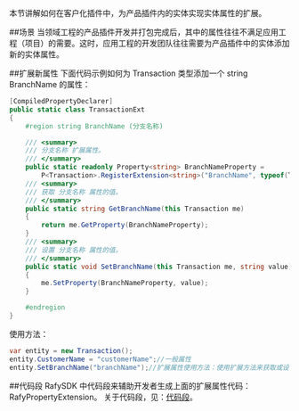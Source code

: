 本节讲解如何在客户化插件中，为产品插件内的实体实现实体属性的扩展。  

##场景
当领域工程的产品插件开发并打包完成后，其中的属性往往不满足应用工程（项目）的需要。这时，应用工程的开发团队往往需要为产品插件中的实体添加新的实体属性。

##扩展新属性
下面代码示例如何为 Transaction 类型添加一个 string BranchName 的属性：

```cs
[CompiledPropertyDeclarer]
public static class TransactionExt
{
    #region string BranchName (分支名称)

    /// <summary>
    /// 分支名称 扩展属性。
    /// </summary>
    public static readonly Property<string> BranchNameProperty =
        P<Transaction>.RegisterExtension<string>("BranchName", typeof(TransactionExt));
    /// <summary>
    /// 获取 分支名称 属性的值。
    /// </summary>
    public static string GetBranchName(this Transaction me)
    {
        return me.GetProperty(BranchNameProperty);
    }
    /// <summary>
    /// 设置 分支名称 属性的值。
    /// </summary>
    public static void SetBranchName(this Transaction me, string value)
    {
        me.SetProperty(BranchNameProperty, value);
    }

    #endregion
}
```

使用方法：

```cs
var entity = new Transaction();
entity.CustomerName = "customerName";//一般属性
entity.SetBranchName("branchName");//扩展属性使用方法：使用扩展方法来获取或设置属性的值
```


##代码段
RafySDK 中代码段来辅助开发者生成上面的扩展属性代码：RafyPropertyExtension。
关于代码段，见：[代码段](../../领域实体框架\其它\代码段.html)。
